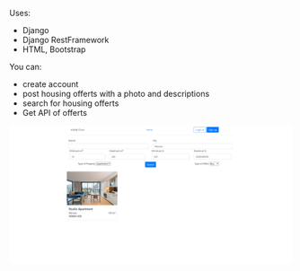 Uses:
 - Django
 - Django RestFramework
 - HTML, Bootstrap

 
You can:
 - create account
 - post housing offerts with a photo and descriptions
 - search for housing offerts
 - Get API of offerts


![alt text](https://github.com/KrzysztofCzapla/AirBnB-Clone/blob/main/1.png)

